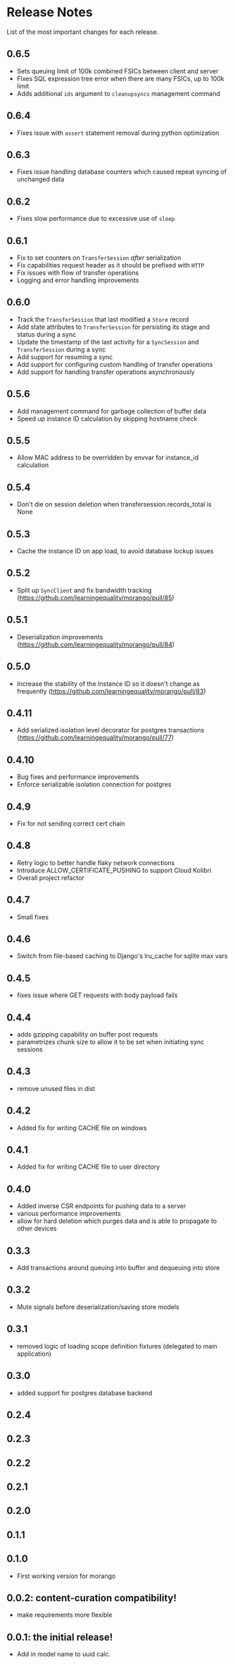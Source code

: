 # Release Notes

List of the most important changes for each release.

## 0.6.5
- Sets queuing limit of 100k combined FSICs between client and server
- Fixes SQL expression tree error when there are many FSICs, up to 100k limit
- Adds additional `ids` argument to `cleanupsyncs` management command

## 0.6.4
- Fixes issue with `assert` statement removal during python optimization

## 0.6.3

- Fixes issue handling database counters which caused repeat syncing of unchanged data

## 0.6.2

- Fixes slow performance due to excessive use of `sleep`

## 0.6.1

- Fix to set counters on `TransferSession` *after* serialization
- Fix capabilities request header as it should be prefixed with `HTTP`
- Fix issues with flow of transfer operations
- Logging and error handling improvements


## 0.6.0

- Track the `TransferSession` that last modified a `Store` record
- Add state attributes to `TransferSession` for persisting its stage and status during a sync
- Update the timestamp of the last activity for a `SyncSession` and `TransferSession` during a sync
- Add support for resuming a sync
- Add support for configuring custom handling of transfer operations
- Add support for handling transfer operations asynchronously

## 0.5.6

- Add management command for garbage collection of buffer data
- Speed up instance ID calculation by skipping hostname check

## 0.5.5

- Allow MAC address to be overridden by envvar for instance_id calculation

## 0.5.4

- Don't die on session deletion when transfersession.records_total is None

## 0.5.3

- Cache the instance ID on app load, to avoid database lockup issues

## 0.5.2

- Split up `SyncClient` and fix bandwidth tracking (https://github.com/learningequality/morango/pull/85)

## 0.5.1

- Deserialization improvements (https://github.com/learningequality/morango/pull/84)

## 0.5.0

- Increase the stability of the Instance ID so it doesn't change as frequently (https://github.com/learningequality/morango/pull/83)

## 0.4.11

- Add serialized isolation level decorator for postgres transactions (https://github.com/learningequality/morango/pull/77)

## 0.4.10

- Bug fixes and performance improvements
- Enforce serializable isolation connection for postgres

## 0.4.9

- Fix for not sending correct cert chain

## 0.4.8

- Retry logic to better handle flaky network connections
- Introduce ALLOW_CERTIFICATE_PUSHING to support Cloud Kolibri
- Overall project refactor

## 0.4.7

- Small fixes

## 0.4.6

- Switch from file-based caching to Django's lru_cache for sqlite max vars

## 0.4.5

- fixes issue where GET requests with body payload fails

## 0.4.4

- adds gzipping capability on buffer post requests
- parametrizes chunk size to allow it to be set when initiating sync sessions

## 0.4.3

- remove unused files in dist

## 0.4.2

- Added fix for writing CACHE file on windows

## 0.4.1

- Added fix for writing CACHE file to user directory

## 0.4.0

- Added inverse CSR endpoints for pushing data to a server
- various performance improvements
- allow for hard deletion which purges data and is able to propagate to other devices

## 0.3.3

- Add transactions around queuing into buffer and dequeuing into store

## 0.3.2

- Mute signals before deserialization/saving store models

## 0.3.1

- removed logic of loading scope definition fixtures (delegated to main application)

## 0.3.0

- added support for postgres database backend

## 0.2.4

## 0.2.3

## 0.2.2

## 0.2.1

## 0.2.0

## 0.1.1

## 0.1.0

- First working version for morango

## 0.0.2: content-curation compatibility!

- make requirements more flexible

## 0.0.1: the initial release!

- Add in model name to uuid calc.
